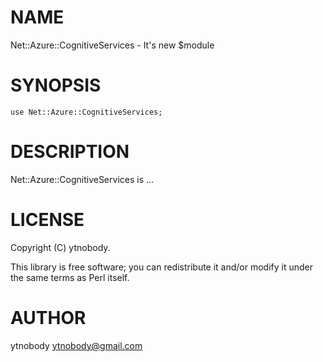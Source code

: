 # NAME

Net::Azure::CognitiveServices - It's new $module

# SYNOPSIS

    use Net::Azure::CognitiveServices;

# DESCRIPTION

Net::Azure::CognitiveServices is ...

# LICENSE

Copyright (C) ytnobody.

This library is free software; you can redistribute it and/or modify
it under the same terms as Perl itself.

# AUTHOR

ytnobody <ytnobody@gmail.com>
